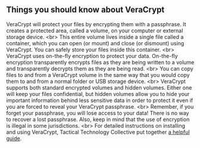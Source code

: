 
## Things you should know about VeraCrypt

VeraCrypt will protect your files by encrypting them with a passphrase. It creates a protected area, called a volume, on your computer or external storage device.
&lt;br&gt;
This entire volume lives inside a single file called a container, which you can open (or mount) and close (or dismount) using VeraCrypt. You can safely store your files inside this container.
&lt;br&gt;
VeraCrypt uses on-the-fly encryption to protect your data. On-the-fly encryption transparently encrypts files as they are being written to a volume and transparently decrypts them as they are being read.
&lt;br&gt;
You can copy files to and from a VeraCrypt volume in the same way that you would copy them to and from a normal folder or USB storage device.
&lt;br&gt;
VeraCrypt supports both standard encrypted volumes and hidden volumes. Either one will keep your files confidential, but hidden volumes allow you to hide your important information behind less sensitive data in order to protect it even if you are forced to reveal your VeraCrypt passphrase.
&lt;br&gt;
Remember, if you forget your passphrase, you will lose access to your data! There is no way to recover a lost passphrase. Also, keep in mind that the use of encryption is illegal in some jurisdictions.
&lt;br&gt;
For detailed instructions on installing and using VeraCrypt, Tactical Technology Collective put together [a helpful guide](https://securityinabox.org/en/guide/veracrypt-new/windows).
